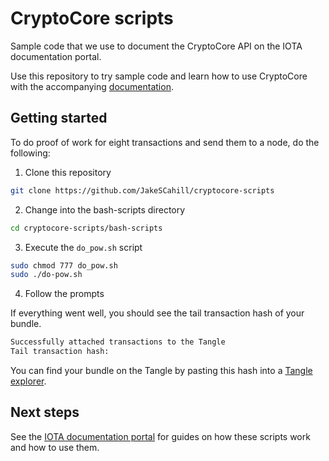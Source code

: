 # CryptoCore scripts

Sample code that we use to document the CryptoCore API on the IOTA documentation portal.

Use this repository to try sample code and learn how to use CryptoCore with the accompanying [documentation](https://docs.iota.org/docs/iot/0.1/cryptocore/introduction/get-started).

## Getting started

To do proof of work for eight transactions and send them to a node, do the following:

1. Clone this repository

  ```bash
  git clone https://github.com/JakeSCahill/cryptocore-scripts
  ```

2. Change into the bash-scripts directory

  ```bash
  cd cryptocore-scripts/bash-scripts
  ```

3. Execute the `do_pow.sh` script

  ```bash
  sudo chmod 777 do_pow.sh
  sudo ./do-pow.sh
  ```

4. Follow the prompts

If everything went well, you should see the tail transaction hash of your bundle.

```bash
Successfully attached transactions to the Tangle
Tail transaction hash:
```

You can find your bundle on the Tangle by pasting this hash into a [Tangle explorer](https://utils.iota.org/).

## Next steps

See the [IOTA documentation portal](https://docs.iota.org/docs/iot/0.1/cryptocore/introduction/get-started) for guides on how these scripts work and how to use them.
